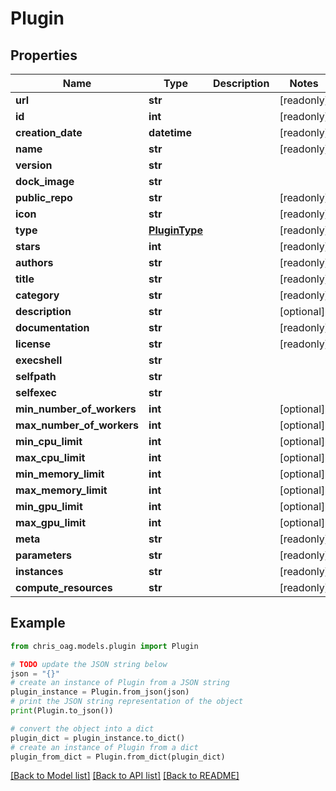 # Plugin


## Properties

Name | Type | Description | Notes
------------ | ------------- | ------------- | -------------
**url** | **str** |  | [readonly] 
**id** | **int** |  | [readonly] 
**creation_date** | **datetime** |  | [readonly] 
**name** | **str** |  | [readonly] 
**version** | **str** |  | 
**dock_image** | **str** |  | 
**public_repo** | **str** |  | [readonly] 
**icon** | **str** |  | [readonly] 
**type** | [**PluginType**](PluginType.md) |  | [readonly] 
**stars** | **int** |  | [readonly] 
**authors** | **str** |  | [readonly] 
**title** | **str** |  | [readonly] 
**category** | **str** |  | [readonly] 
**description** | **str** |  | [optional] 
**documentation** | **str** |  | [readonly] 
**license** | **str** |  | [readonly] 
**execshell** | **str** |  | 
**selfpath** | **str** |  | 
**selfexec** | **str** |  | 
**min_number_of_workers** | **int** |  | [optional] 
**max_number_of_workers** | **int** |  | [optional] 
**min_cpu_limit** | **int** |  | [optional] 
**max_cpu_limit** | **int** |  | [optional] 
**min_memory_limit** | **int** |  | [optional] 
**max_memory_limit** | **int** |  | [optional] 
**min_gpu_limit** | **int** |  | [optional] 
**max_gpu_limit** | **int** |  | [optional] 
**meta** | **str** |  | [readonly] 
**parameters** | **str** |  | [readonly] 
**instances** | **str** |  | [readonly] 
**compute_resources** | **str** |  | [readonly] 

## Example

```python
from chris_oag.models.plugin import Plugin

# TODO update the JSON string below
json = "{}"
# create an instance of Plugin from a JSON string
plugin_instance = Plugin.from_json(json)
# print the JSON string representation of the object
print(Plugin.to_json())

# convert the object into a dict
plugin_dict = plugin_instance.to_dict()
# create an instance of Plugin from a dict
plugin_from_dict = Plugin.from_dict(plugin_dict)
```
[[Back to Model list]](../README.md#documentation-for-models) [[Back to API list]](../README.md#documentation-for-api-endpoints) [[Back to README]](../README.md)


